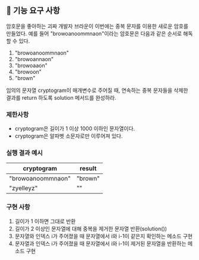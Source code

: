 ## 🚀 기능 요구 사항

암호문을 좋아하는 괴짜 개발자 브라운이 이번에는 중복 문자를 이용한 새로운 암호를 만들었다. 예를 들어 "browoanoommnaon"이라는 암호문은 다음과 같은 순서로 해독할 수 있다.

1. "browoanoommnaon"
2. "browoannaon"
3. "browoaaon"
4. "browoon"
5. "brown"

임의의 문자열 cryptogram이 매개변수로 주어질 때, 연속하는 중복 문자들을 삭제한 결과를 return 하도록 solution 메서드를 완성하라.

### 제한사항

- cryptogram은 길이가 1 이상 1000 이하인 문자열이다.
- cryptogram은 알파벳 소문자로만 이루어져 있다.

### 실행 결과 예시

| cryptogram | result |
| --- | --- |
| "browoanoommnaon" | "brown" |
| "zyelleyz" | "" |

### 구현 사항

1. 길이가 1 이하면 그대로 반환
2. 길이가 2 이상인 문자열에 대해 중복을 제거한 문자열 반환(solution())
3. 문자열와 인덱스 i가 주어졌을 때 문자열에서 i와 i-1이 같은지 확인하는 메소드 구현
4. 문자열과 인덱스 i가 주어졌을 때 문자열에서 i와 i-1이 제거된 문자열을 반환하는 메소드 구현
